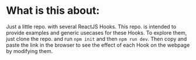 # What is this about:

Just a little repo. with several ReactJS Hooks. This repo. is intended to provide examples and generic usecases for these Hooks. To explore them, just clone the repo. and run `npm init` and then `npm run dev`. Then copy and paste the link in the browser to see the effect of each Hook on the webpage by modifying them.